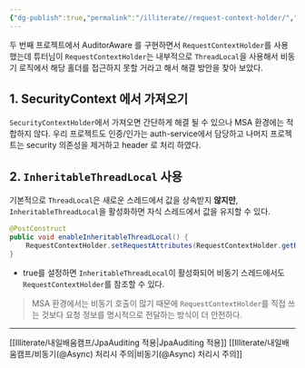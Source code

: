 ```yaml
---
{"dg-publish":true,"permalink":"/illiterate//request-context-holder/","tags":["requestcontextholder","inheritablethreadlocal"],"noteIcon":"","created":"2025-03-29T14:51:00","updated":"2025-04-18T10:40:52+09:00"}
---
```


두 번째 프로젝트에서 AuditorAware 를 구현하면서 `RequestContextHolder`를 사용했는데 튜터님이 `RequestContextHolder`는 내부적으로 `ThreadLocal`을 사용해서 비동기 로직에서 해당 홀더를 접근하지 못할 거라고 해서 해결 방안을 찾아 보았다.

## 1. SecurityContext 에서 가져오기

`SecurityContextHolder`에서 가져오면 간단하게 해결 될 수 있으나 MSA 환경에는 적합하지 않다.
우리 프로젝트도 인증/인가는 auth-service에서 담당하고 나머지 프로젝트는 security 의존성을 제거하고 header 로 처리 하였다.

## 2. `InheritableThreadLocal` 사용

기본적으로 `ThreadLocal`은 새로운 스레드에서 값을 상속받지 **않지만**, `InheritableThreadLocal`을 활성화하면 자식 스레드에서 값을 유지할 수 있다.

```java
@PostConstruct
public void enableInheritableThreadLocal() {
    RequestContextHolder.setRequestAttributes(RequestContextHolder.getRequestAttributes(), true);
}

```

- true를 설정하면 `InheritableThreadLocal`이 활성화되어 비동기 스레드에서도 `RequestContextHolder`를 참조할 수 있다.

> MSA 환경에서는 비동기 호출이 많기 때문에 `RequestContextHolder`를 직접 쓰는 것보다 요청 정보를 명시적으로 전달하는 방식이 더 안전하다.


---
[[Illiterate/내일배움캠프/JpaAuditing 적용\|JpaAuditing 적용]]
[[Illiterate/내일배움캠프/비동기(@Async) 처리시 주의\|비동기(@Async) 처리시 주의]]